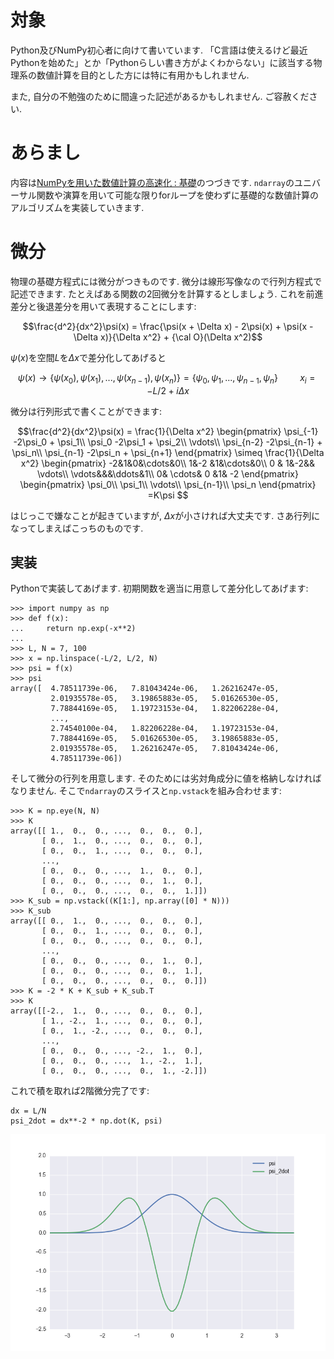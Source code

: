<!---
  NumPyを用いた数値計算の高速化 : 応用
-->

# 対象
Python及びNumPy初心者に向けて書いています. 「C言語は使えるけど最近Pythonを始めた」とか「Pythonらしい書き方がよくわからない」に該当する物理系の数値計算を目的とした方には特に有用かもしれません.

また, 自分の不勉強のために間違った記述があるかもしれません. ご容赦ください. 

# あらまし
内容は[NumPyを用いた数値計算の高速化 : 基礎](http://qiita.com/jabberwocky0139/items/c3620fb2f011f20a633b)のつづきです. `ndarray`のユニバーサル関数や演算を用いて可能な限りforループを使わずに基礎的な数値計算のアルゴリズムを実装していきます. 

# 微分
物理の基礎方程式には微分がつきものです. 微分は線形写像なので行列方程式で記述できます. たとえばある関数の2回微分を計算するとしましょう. これを前進差分と後退差分を用いて表現することにします:
<!---
$$-\frac{1}{2}\frac{d^2}{dx^2}\psi(x) = E_n\psi(x)$$
--->

$$\frac{d^2}{dx^2}\psi(x) = \frac{\psi(x + \Delta x) - 2\psi(x) + \psi(x - \Delta x)}{\Delta x^2} + {\cal O}(\Delta x^2)$$

$\psi(x)$を空間$L$を$\Delta x$で差分化してあげると

$$\psi(x)\rightarrow \{\psi(x_0), \psi(x_1), ..., \psi(x_{n-1}), \psi(x_n)\} = \{\psi_0, \psi_1, ..., \psi_{n-1}, \psi_n\}\hspace{1cm}x_i = -L/2 + i\Delta x$$

微分は行列形式で書くことができます:

$$\frac{d^2}{dx^2}\psi(x) = \frac{1}{\Delta x^2}
\begin{pmatrix}
\psi_{-1} -2\psi_0 + \psi_1\\
\psi_0 -2\psi_1 + \psi_2\\
\vdots\\
\psi_{n-2} -2\psi_{n-1} + \psi_n\\
\psi_{n-1} -2\psi_n + \psi_{n+1}
\end{pmatrix}
\simeq \frac{1}{\Delta x^2}
\begin{pmatrix}
-2&1&0&\cdots&0\\ 
1&-2 &1&\cdots&0\\
0 & 1&-2&& \vdots\\
\vdots&&&\ddots&1\\
0& \cdots& 0 &1& -2
\end{pmatrix}
\begin{pmatrix}
\psi_0\\
\psi_1\\
\vdots\\
\psi_{n-1}\\
\psi_n
\end{pmatrix}
=K\psi
$$

はじっこで嫌なことが起きていますが, $\Delta x$が小さければ大丈夫です. さあ行列になってしまえばこっちのものです. 

## 実装
Pythonで実装してあげます. 初期関数を適当に用意して差分化してあげます:

```py3
>>> import numpy as np
>>> def f(x):
...     return np.exp(-x**2)
... 
>>> L, N = 7, 100
>>> x = np.linspace(-L/2, L/2, N)
>>> psi = f(x)
>>> psi
array([  4.78511739e-06,   7.81043424e-06,   1.26216247e-05,
         2.01935578e-05,   3.19865883e-05,   5.01626530e-05,
         7.78844169e-05,   1.19723153e-04,   1.82206228e-04,
	     ...,
         2.74540100e-04,   1.82206228e-04,   1.19723153e-04,
         7.78844169e-05,   5.01626530e-05,   3.19865883e-05,
         2.01935578e-05,   1.26216247e-05,   7.81043424e-06,
         4.78511739e-06])
```
そして微分の行列を用意します. そのためには劣対角成分に値を格納しなければなりません. そこで`ndarray`のスライスと`np.vstack`を組み合わせます:

```py3
>>> K = np.eye(N, N)
>>> K
array([[ 1.,  0.,  0., ...,  0.,  0.,  0.],
       [ 0.,  1.,  0., ...,  0.,  0.,  0.],
       [ 0.,  0.,  1., ...,  0.,  0.,  0.],
       ..., 
       [ 0.,  0.,  0., ...,  1.,  0.,  0.],
       [ 0.,  0.,  0., ...,  0.,  1.,  0.],
       [ 0.,  0.,  0., ...,  0.,  0.,  1.]])
>>> K_sub = np.vstack((K[1:], np.array([0] * N)))
>>> K_sub
array([[ 0.,  1.,  0., ...,  0.,  0.,  0.],
       [ 0.,  0.,  1., ...,  0.,  0.,  0.],
       [ 0.,  0.,  0., ...,  0.,  0.,  0.],
       ..., 
       [ 0.,  0.,  0., ...,  0.,  1.,  0.],
       [ 0.,  0.,  0., ...,  0.,  0.,  1.],
       [ 0.,  0.,  0., ...,  0.,  0.,  0.]])
>>> K = -2 * K + K_sub + K_sub.T
>>> K
array([[-2.,  1.,  0., ...,  0.,  0.,  0.],
       [ 1., -2.,  1., ...,  0.,  0.,  0.],
       [ 0.,  1., -2., ...,  0.,  0.,  0.],
       ..., 
       [ 0.,  0.,  0., ..., -2.,  1.,  0.],
       [ 0.,  0.,  0., ...,  1., -2.,  1.],
       [ 0.,  0.,  0., ...,  0.,  1., -2.]])
```
これで積を取れば2階微分完了です:

```py3
dx = L/N
psi_2dot = dx**-2 * np.dot(K, psi)
```
![forループを使わずに書けましたね. ](figure1.png)


